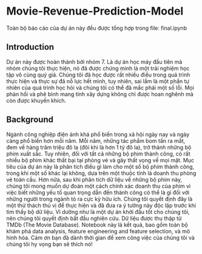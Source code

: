 # Movie-Revenue-Prediction-Model
  Toàn bộ báo cáo của dự án này đều được tổng hợp trong file: final.ipynb

## Introduction
Dự án này được hoàn thành bởi nhóm 7. Là dự án học máy đầu tiên mà nhóm chúng tôi thực hiện, nó đã được chứng minh là một trải nghiệm học tập vô cùng quý giá. Chúng tôi đã học được rất nhiều điều trong quá trình thực hiện và thực sự đã nỗ lực hết mình, tuy nhiên, sai lầm là một phần tự nhiên của quá trình học hỏi và chúng tôi có thể đã mắc phải một số lỗi. Mọi phản hồi và phê bình mang tính xây dựng không chỉ được hoan nghênh mà còn được khuyến khích.

## Background
Ngành công nghiệp điện ảnh khá phổ biến trong xã hội ngày nay và ngày càng phổ biến hơn mỗi năm. Mỗi năm, những tác phẩm bom tấn ra mắt, đem về hàng trăm triệu đô la (đôi khi là hơn 1 tỷ đô la), trở thành những bộ phim xuất sắc. Tuy nhiên, đối với tất cả những bộ phim thành công, có rất nhiều bộ phim khác thất bại tại phòng vé và gây thất vọng về mọi mặt. Mục tiêu của dự án này là phân tích điều gì làm cho một số bộ phim thành công, trong khi một số khác lại không, dựa trên một thuộc tính là doanh thu phòng vé toàn cầu. Hơn nữa, sau khi phân tích dữ liệu về những bộ phim này, chúng tôi mong muốn dự đoán một cách chính xác doanh thu của phim vì việc biết những yếu tố quan trọng dẫn đến thành công có thể là gì đối với những người trong ngành tỏ ra cực kỳ hữu ích. Chúng tôi quyết định đây là một thử thách thú vị để thực hiện và đã đưa ra ý tưởng này độc lập trước khi tìm thấy bộ dữ liệu. Vì dường như là một dự án khởi đầu tốt cho chúng tôi, nên chúng tôi quyết định bắt đầu nghiên cứu. Dữ liệu được thu thập từ TMDb (The Movie Database). Notebook này là kết quả, bao gồm toàn bộ khám phá data analysis, feature engineering and feature selection, và mô hình hóa. Cảm ơn bạn đã dành thời gian để xem công việc của chúng tôi và chúng tôi hy vọng bạn sẽ thích nó!
